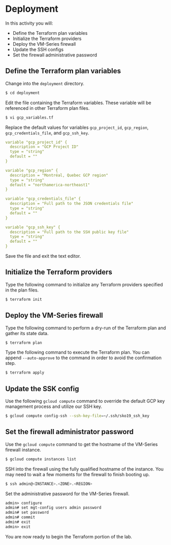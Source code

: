 # Deployment

In this activity you will:

* Define the Terraform plan variables
* Initialize the Terraform providers
* Deploy the VM-Series firewall
* Update the SSH configs
* Set the firewall administrative password

## Define the Terraform plan variables

Change into the `deployment` directory.

```bash
$ cd deployment
```

Edit the file containing the Terraform variables.  These variable will be referenced in other Terraform plan files.

```bash
$ vi gcp_variables.tf
```

Replace the default values for variables `gcp_project_id`, `gcp_region`, `gcp_credentials_file`, and `gcp_ssh_key`.

```yml
variable "gcp_project_id" {
  description = "GCP Project ID"
  type = "string"
  default = ""
}

variable "gcp_region" {
  description = "Montréal, Quebec GCP region"
  type = "string"
  default = "northamerica-northeast1"
}

variable "gcp_credentials_file" {
  description = "Full path to the JSON credentials file"
  type = "string"
  default = ""
}

variable "gcp_ssh_key" {
  description = "Full path to the SSH public key file"
  type = "string"
  default = ""
}
```

Save the file and exit the text editor.

## Initialize the Terraform providers
Type the following command to initialize any Terraform providers specified in the plan files.

```bash
$ terraform init
```

## Deploy the VM-Series firewall
Type the following command to perform a dry-run of the Terraform plan and gather its state data.

```bash
$ terraform plan
```

Type the following command to execute the Terraform plan.  You can append `--auto-approve` to the command in order to avoid the confirmation step.

```bash
$ terraform apply
```

## Update the SSK config
Use the following `gcloud compute` command to override the default GCP key management process and utilize our SSH key.

```bash
$ gcloud compute config-ssh --ssh-key-file=~/.ssh/sko19_ssh_key
```

## Set the firewall administrator password
Use the `gcloud compute` command to get the hostname of the VM-Series firewall instance.

```bash
$ gcloud compute instances list
```

SSH into the firewall using the fully qualified hostname of the instance.  You may need to wait a few moments for the firewall to finish booting up.

```bash
$ ssh admin@<INSTANCE>.<ZONE>.<REGION>
```

Set the administrative password for the VM-Series firewall.

```html
admin> configure
admin# set mgt-config users admin password
admin# set password
admin# commit
admin# exit
admin> exit
```

You are now ready to begin the Terraform portion of the lab.

